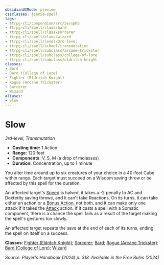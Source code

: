 ```yaml
---
obsidianUIMode: preview
cssclasses: json5e-spell
tags:
- ttrpg-cli/compendium/src/5e/xphb
- ttrpg-cli/spell/class/bard
- ttrpg-cli/spell/class/sorcerer
- ttrpg-cli/spell/class/wizard
- ttrpg-cli/spell/level/3rd-level
- ttrpg-cli/spell/school/transmutation
- ttrpg-cli/spell/subclass/arcane-trickster
- ttrpg-cli/spell/subclass/college-of-lore
- ttrpg-cli/spell/subclass/eldritch-knight
classes:
- Bard
- Bard (College of Lore)
- Fighter (Eldritch Knight)
- Rogue (Arcane Trickster)
- Sorcerer
- Wizard
aliases:
- Slow
---
```

# Slow
*3rd-level, Transmutation*  


- **Casting time:** 1 Action
- **Range:** 120 feet
- **Components:** V, S, M (a drop of molasses)
- **Duration:** Concentration, up to 1 minute

You alter time around up to six creatures of your choice in a 40-foot Cube within range. Each target must succeed on a Wisdom saving throw or be affected by this spell for the duration.

An affected target's [Speed](/3-Mechanics/CLI/variant-rules/speed-xphb.md) is halved, it takes a -2 penalty to AC and Dexterity saving throws, and it can't take Reactions. On its turns, it can take either an action or a [Bonus Action](/3-Mechanics/CLI/variant-rules/bonus-action-xphb.md), not both, and it can make only one attack if it takes the [Attack](/3-Mechanics/CLI/actions.md#Attack) action. If it casts a spell with a Somatic component, there is a  chance the spell fails as a result of the target making the spell's gestures too slowly.

An affected target repeats the save at the end of each of its turns, ending the spell on itself on a success.

**Classes**: [Fighter (Eldritch Knight)](/3-Mechanics/CLI/lists/list-spells-classes-eldritch-knight-xphb.md "subclass=XPHB;class=XPHB"); [Sorcerer](/3-Mechanics/CLI/lists/list-spells-classes-sorcerer.md); [Bard](/3-Mechanics/CLI/lists/list-spells-classes-bard.md); [Rogue (Arcane Trickster)](/3-Mechanics/CLI/lists/list-spells-classes-arcane-trickster-xphb.md "subclass=XPHB;class=XPHB"); [Bard (College of Lore)](/3-Mechanics/CLI/lists/list-spells-classes-college-of-lore-xphb.md "subclass=XPHB;class=XPHB"); [Wizard](/3-Mechanics/CLI/lists/list-spells-classes-wizard.md)

*Source: Player's Handbook (2024) p. 318. Available in the Free Rules (2024)*